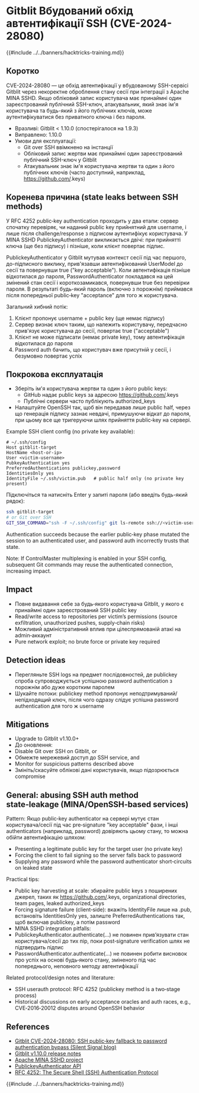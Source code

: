 # Gitblit Вбудований обхід автентифікації SSH (CVE-2024-28080)

{{#include ../../banners/hacktricks-training.md}}

## Коротко

CVE-2024-28080 — це обхід автентифікації у вбудованому SSH-сервісі Gitblit через некоректне оброблення стану сесії при інтеграції з Apache MINA SSHD. Якщо обліковий запис користувача має принаймні один зареєстрований публічний SSH-ключ, атакувальник, який знає ім'я користувача та будь-який з його публічних ключів, може аутентифікуватися без приватного ключа і без пароля.

- Вразливі: Gitblit < 1.10.0 (спостерігалося на 1.9.3)
- Виправлено: 1.10.0
- Умови для експлуатації:
  - Git over SSH ввімкнено на інстанції
  - Обліковий запис жертви має принаймні один зареєстрований публічний SSH-ключ у Gitblit
  - Атакувальник знає ім'я користувача жертви та один з його публічних ключів (часто доступний, наприклад, https://github.com/<username>.keys)

## Коренева причина (state leaks between SSH methods)

У RFC 4252 public‑key authentication проходить у два етапи: сервер спочатку перевіряє, чи наданий public key прийнятний для username, і лише після challenge/response з підписом аутентифікує користувача. У MINA SSHD PublickeyAuthenticator викликається двічі: при прийнятті ключа (ще без підпису) і пізніше, коли клієнт повертає підпис.

PublickeyAuthenticator у Gitblit мутував контекст сесії під час першого, до-підписного виклику, прив'язавши автентифікований UserModel до сесії та повернувши true ("key acceptable"). Коли автентифікація пізніше відкотилася до пароля, PasswordAuthenticator покладався на цей змінений стан сесії і короткозамикався, повернувши true без перевірки пароля. В результаті будь-який пароль (включно з порожнім) приймався після попередньої public‑key "acceptance" для того ж користувача.

Загальний хибний потік:

1) Клієнт пропонує username + public key (ще немає підпису)  
2) Сервер визнає ключ таким, що належить користувачу, передчасно прив'язує користувача до сесії, повертає true ("acceptable")  
3) Клієнт не може підписати (немає private key), тому автентифікація відкотилася до пароля  
4) Password auth бачить, що користувач вже присутній у сесії, і безумовно повертає успіх

## Покрокова експлуатація

- Зберіть ім'я користувача жертви та один з його public keys:
  - GitHub надає public keys за адресою https://github.com/<username>.keys
  - Публічні сервери часто публікують authorized_keys
- Налаштуйте OpenSSH так, щоб він передавав лише public half, через що генерація підпису зазнає невдачі, примушуючи відкат до пароля, при цьому все ще тригеруючи шлях прийняття public‑key на сервері.

Example SSH client config (no private key available):
```sshconfig
# ~/.ssh/config
Host gitblit-target
HostName <host-or-ip>
User <victim-username>
PubkeyAuthentication yes
PreferredAuthentications publickey,password
IdentitiesOnly yes
IdentityFile ~/.ssh/victim.pub   # public half only (no private key present)
```
Підключіться та натисніть Enter у запиті пароля (або введіть будь-який рядок):
```bash
ssh gitblit-target
# or Git over SSH
GIT_SSH_COMMAND="ssh -F ~/.ssh/config" git ls-remote ssh://<victim-username>@<host>/<repo.git>
```
Authentication succeeds because the earlier public‑key phase mutated the session to an authenticated user, and password auth incorrectly trusts that state.

Note: If ControlMaster multiplexing is enabled in your SSH config, subsequent Git commands may reuse the authenticated connection, increasing impact.

## Impact

- Повне видавання себе за будь‑якого користувача Gitblit, у якого є принаймні один зареєстрований SSH public key
- Read/write access to repositories per victim’s permissions (source exfiltration, unauthorized pushes, supply‑chain risks)
- Можливий адміністративний вплив при цілеспрямованій атакі на admin‑аккаунт
- Pure network exploit; no brute force or private key required

## Detection ideas

- Перегляньте SSH logs на предмет послідовностей, де publickey спроба супроводжується успішною password authentication з порожнім або дуже коротким паролем
- Шукайте потоки: publickey method пропонує неподтримуваний/непідходящий ключ, після чого одразу слідує успішна password authentication для того ж username

## Mitigations

- Upgrade to Gitblit v1.10.0+
- До оновлення:
- Disable Git over SSH on Gitblit, or
- Обмежте мережевий доступ до SSH service, and
- Monitor for suspicious patterns described above
- Змініть/скасуйте облікові дані користувачів, якщо підозрюється compromise

## General: abusing SSH auth method state‑leakage (MINA/OpenSSH‑based services)

Pattern: Якщо public‑key authenticator на сервері мутує стан користувача/сесії під час pre‑signature "key acceptable" фази, і інші authenticators (наприклад, password) довіряють цьому стану, то можна обійти автентифікацію шляхом:

- Presenting a legitimate public key for the target user (no private key)
- Forcing the client to fail signing so the server falls back to password
- Supplying any password while the password authenticator short‑circuits on leaked state

Practical tips:

- Public key harvesting at scale: збирайте public keys з поширених джерел, таких як https://github.com/<username>.keys, organizational directories, team pages, leaked authorized_keys
- Forcing signature failure (client‑side): вкажіть IdentityFile лише на .pub, встановіть IdentitiesOnly yes, залиште PreferredAuthentications так, щоб включав publickey, а потім password
- MINA SSHD integration pitfalls:
- PublickeyAuthenticator.authenticate(...) не повинен прив’язувати стан користувача/сесії до тих пір, поки post‑signature verification шлях не підтвердить підпис
- PasswordAuthenticator.authenticate(...) не повинен робити висновок про успіх на основі будь‑якого стану, зміненого під час попереднього, неповного методу автентифікації

Related protocol/design notes and literature:
- SSH userauth protocol: RFC 4252 (publickey method is a two‑stage process)
- Historical discussions on early acceptance oracles and auth races, e.g., CVE‑2016‑20012 disputes around OpenSSH behavior

## References

- [Gitblit CVE-2024-28080: SSH public‑key fallback to password authentication bypass (Silent Signal blog)](https://blog.silentsignal.eu/2025/06/14/gitblit-cve-CVE-2024-28080/)
- [Gitblit v1.10.0 release notes](https://github.com/gitblit-org/gitblit/releases/tag/v1.10.0)
- [Apache MINA SSHD project](https://mina.apache.org/sshd-project/)
- [PublickeyAuthenticator API](https://svn.apache.org/repos/infra/websites/production/mina/content/sshd-project/apidocs/org/apache/sshd/server/auth/pubkey/PublickeyAuthenticator.html)
- [RFC 4252: The Secure Shell (SSH) Authentication Protocol](https://datatracker.ietf.org/doc/html/rfc4252)


{{#include ../../banners/hacktricks-training.md}}
